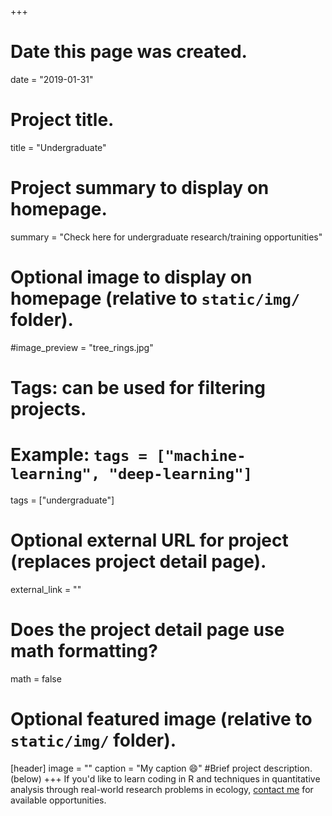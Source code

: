 +++
# Date this page was created.
date = "2019-01-31"

# Project title.
title = "Undergraduate"

# Project summary to display on homepage.
summary = "Check here for undergraduate research/training opportunities"

# Optional image to display on homepage (relative to `static/img/` folder).
#image_preview = "tree_rings.jpg"

# Tags: can be used for filtering projects.
# Example: `tags = ["machine-learning", "deep-learning"]`
tags = ["undergraduate"]

# Optional external URL for project (replaces project detail page).
external_link = ""

# Does the project detail page use math formatting?
math = false

# Optional featured image (relative to `static/img/` folder).
[header]
image = ""
caption = "My caption :smile:"
#Brief project description.(below)
+++
If you'd like to learn coding in R and techniques in quantitative analysis through real-world research problems in ecology, [contact me](ohararuk@ucf.edu) for available opportunities.




